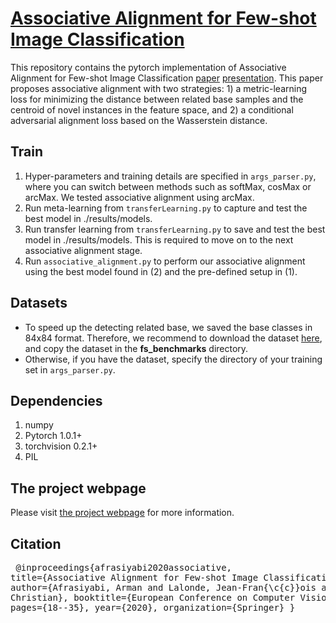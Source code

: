 #  [Associative Alignment for Few-shot Image Classification](https://lvsn.github.io/associative-alignment/) 
 
This repository contains the pytorch implementation of Associative Alignment for Few-shot Image Classification [paper](https://arxiv.org/abs/1912.05094) [presentation](https://github.com/ArmanAfrasiyabi/associative-alignment-fs/blob/master/Associative%20Alignmentfor%20Few-Shot%20Image%20Classification.pdf). This paper proposes associative alignment with two strategies: 1) a metric-learning loss for minimizing the distance between related base samples and the centroid of novel instances in the feature space, and 2) a conditional adversarial alignment loss based on the Wasserstein distance. 

 

## Train 
1. Hyper-parameters and training details are specified in <code>args_parser.py</code>, where you can switch between methods such as softMax, cosMax or arcMax. We tested associative alignment using arcMax.
2. Run meta-learning from <code>transferLearning.py</code> to capture and test the best model in ./results/models.
2. Run transfer learning from <code>transferLearning.py</code> to save and test the best model in ./results/models. This is required to move on to the next  associative alignment stage. 
3. Run <code>associative_alignment.py</code> to perform our associative alignment using the best model found in (2) and the pre-defined setup in (1).



## Datasets
- To speed up the detecting related base, we saved the base classes in 84x84 format. Therefore, we recommend to download the dataset [here](https://drive.google.com/file/d/13ngR5yQLGlXjGqZSNYbXOKQF6iDTaVkp/view?usp=sharing), and copy the dataset in the **fs_benchmarks** directory. 
- Otherwise, if you have the dataset, specify the directory of your training set in <code>args_parser.py</code>. 




## Dependencies
1. numpy
2. Pytorch 1.0.1+ 
3. torchvision 0.2.1+
4. PIL


## The project webpage
Please visit [the project webpage](https://lvsn.github.io/associative-alignment/) for more information.

## Citation
</code><pre>
@inproceedings{afrasiyabi2020associative,
  title={Associative Alignment for Few-shot Image Classification},
  author={Afrasiyabi, Arman and Lalonde, Jean-Fran{\c{c}}ois and Gagn{\'e}, Christian},
  booktitle={European Conference on Computer Vision},
  pages={18--35},
  year={2020},
  organization={Springer}
}
</code></pre>
